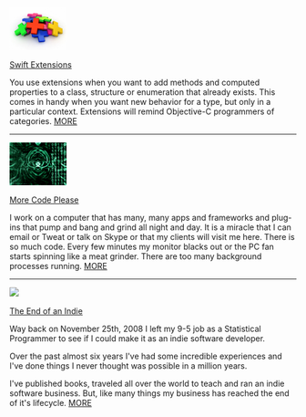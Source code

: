 <a href="Swift-Extensions/"><img id="leftimage" src="Swift-Extensions/images/pileofplussigns.jpg" width=100pt></a>

[Swift Extensions](Swift-Extensions/)
  
You use extensions when you want to add methods and computed properties to a class, structure or enumeration that already exists.  This comes in handy when you want new behavior for a type, but only in a particular context.  Extensions will remind Objective-C programmers of categories.  [MORE](Swift-Extensions/)

<hr/>

<a href="more-code-please/"><img id="leftimage" src="more-code-please/images/code.jpg" width=100pt></a>
  
[More Code Please](more-code-please/)
  
I work on a computer that has many, many apps and frameworks and plug-ins that pump and bang
and grind all night and day. It is a miracle that I can email or Tweat or talk on Skype or 
that my clients will visit me here. There is so much code. Every few minutes my monitor blacks 
out or the PC fan starts spinning like a meat grinder. There are too many background processes
running.  [MORE](more-code-please/)

<hr/>

<a href="end-of-an-indie/"><img id="leftimage" src="end-of-an-indie/images/la-fin.png" width=100pt></a><br/>
  
[The End of an Indie](end-of-an-indie/)
  
Way back on November 25th, 2008 I left my 9-5 job as a Statistical Programmer to see if I could make it as an indie software developer. 

Over the past almost six years I've had some incredible experiences and I've done things I never thought was possible in a million years. 

I've published books, traveled all over the world to teach and ran an indie software business. But, like many things my business has reached the end of it's lifecycle.  [MORE](end-of-an-indie/)



